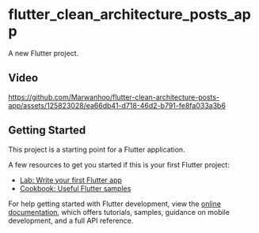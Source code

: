 # flutter_clean_architecture_posts_app

A new Flutter project.


## Video


https://github.com/Marwanhoo/flutter-clean-architecture-posts-app/assets/125823028/ea66db41-d718-46d2-b791-fe8fa033a3b6



## Getting Started

This project is a starting point for a Flutter application.

A few resources to get you started if this is your first Flutter project:

- [Lab: Write your first Flutter app](https://docs.flutter.dev/get-started/codelab)
- [Cookbook: Useful Flutter samples](https://docs.flutter.dev/cookbook)

For help getting started with Flutter development, view the
[online documentation](https://docs.flutter.dev/), which offers tutorials,
samples, guidance on mobile development, and a full API reference.
